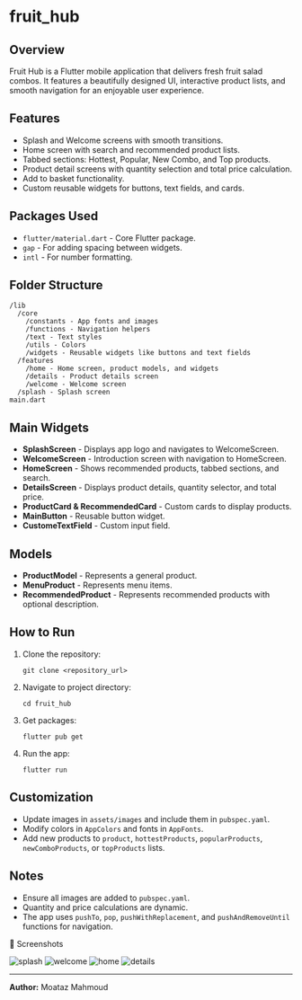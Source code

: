 # fruit_hub

## Overview
Fruit Hub is a Flutter mobile application that delivers fresh fruit salad combos. It features a beautifully designed UI, interactive product lists, and smooth navigation for an enjoyable user experience.

## Features
- Splash and Welcome screens with smooth transitions.
- Home screen with search and recommended product lists.
- Tabbed sections: Hottest, Popular, New Combo, and Top products.
- Product detail screens with quantity selection and total price calculation.
- Add to basket functionality.
- Custom reusable widgets for buttons, text fields, and cards.

## Packages Used
- `flutter/material.dart` - Core Flutter package.
- `gap` - For adding spacing between widgets.
- `intl` - For number formatting.

## Folder Structure
```
/lib
  /core
    /constants - App fonts and images
    /functions - Navigation helpers
    /text - Text styles
    /utils - Colors
    /widgets - Reusable widgets like buttons and text fields
  /features
    /home - Home screen, product models, and widgets
    /details - Product details screen
    /welcome - Welcome screen
  /splash - Splash screen
main.dart
```

## Main Widgets
- **SplashScreen** - Displays app logo and navigates to WelcomeScreen.
- **WelcomeScreen** - Introduction screen with navigation to HomeScreen.
- **HomeScreen** - Shows recommended products, tabbed sections, and search.
- **DetailsScreen** - Displays product details, quantity selector, and total price.
- **ProductCard & RecommendedCard** - Custom cards to display products.
- **MainButton** - Reusable button widget.
- **CustomeTextField** - Custom input field.

## Models
- **ProductModel** - Represents a general product.
- **MenuProduct** - Represents menu items.
- **RecommendedProduct** - Represents recommended products with optional description.

## How to Run
1. Clone the repository:
   ```
   git clone <repository_url>
   ```
2. Navigate to project directory:
   ```
   cd fruit_hub
   ```
3. Get packages:
   ```
   flutter pub get
   ```
4. Run the app:
   ```
   flutter run
   ```

## Customization
- Update images in `assets/images` and include them in `pubspec.yaml`.
- Modify colors in `AppColors` and fonts in `AppFonts`.
- Add new products to `product`, `hottestProducts`, `popularProducts`, `newComboProducts`, or `topProducts` lists.

## Notes
- Ensure all images are added to `pubspec.yaml`.
- Quantity and price calculations are dynamic.
- The app uses `pushTo`, `pop`, `pushWithReplacement`, and `pushAndRemoveUntil` functions for navigation.


📸 Screenshots
 
 ![splash](splash_screen.png)
 ![welcome](welcome_screen.png)
 ![home](home_screen.png)
 ![details](details_screen.png)

---
**Author:** Moataz Mahmoud
